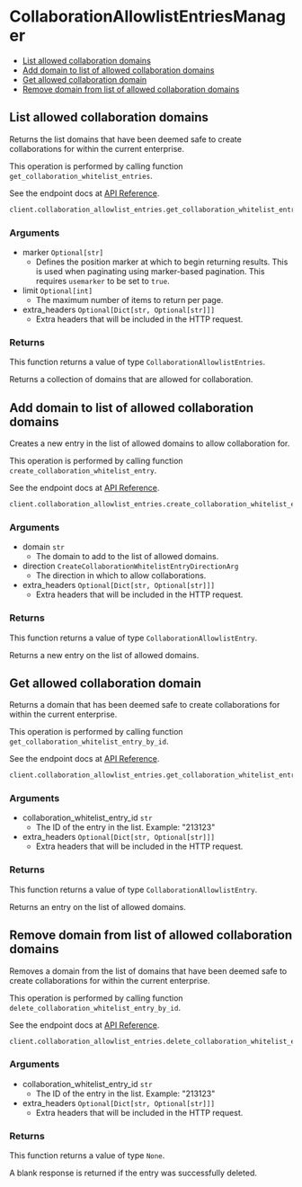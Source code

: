 # CollaborationAllowlistEntriesManager

- [List allowed collaboration domains](#list-allowed-collaboration-domains)
- [Add domain to list of allowed collaboration domains](#add-domain-to-list-of-allowed-collaboration-domains)
- [Get allowed collaboration domain](#get-allowed-collaboration-domain)
- [Remove domain from list of allowed collaboration domains](#remove-domain-from-list-of-allowed-collaboration-domains)

## List allowed collaboration domains

Returns the list domains that have been deemed safe to create collaborations
for within the current enterprise.

This operation is performed by calling function `get_collaboration_whitelist_entries`.

See the endpoint docs at
[API Reference](https://developer.box.com/reference/get-collaboration-whitelist-entries/).

<!-- sample get_collaboration_whitelist_entries -->

```python
client.collaboration_allowlist_entries.get_collaboration_whitelist_entries()
```

### Arguments

- marker `Optional[str]`
  - Defines the position marker at which to begin returning results. This is used when paginating using marker-based pagination. This requires `usemarker` to be set to `true`.
- limit `Optional[int]`
  - The maximum number of items to return per page.
- extra_headers `Optional[Dict[str, Optional[str]]]`
  - Extra headers that will be included in the HTTP request.

### Returns

This function returns a value of type `CollaborationAllowlistEntries`.

Returns a collection of domains that are allowed for collaboration.

## Add domain to list of allowed collaboration domains

Creates a new entry in the list of allowed domains to allow
collaboration for.

This operation is performed by calling function `create_collaboration_whitelist_entry`.

See the endpoint docs at
[API Reference](https://developer.box.com/reference/post-collaboration-whitelist-entries/).

<!-- sample post_collaboration_whitelist_entries -->

```python
client.collaboration_allowlist_entries.create_collaboration_whitelist_entry(domain=domain, direction=direction)
```

### Arguments

- domain `str`
  - The domain to add to the list of allowed domains.
- direction `CreateCollaborationWhitelistEntryDirectionArg`
  - The direction in which to allow collaborations.
- extra_headers `Optional[Dict[str, Optional[str]]]`
  - Extra headers that will be included in the HTTP request.

### Returns

This function returns a value of type `CollaborationAllowlistEntry`.

Returns a new entry on the list of allowed domains.

## Get allowed collaboration domain

Returns a domain that has been deemed safe to create collaborations
for within the current enterprise.

This operation is performed by calling function `get_collaboration_whitelist_entry_by_id`.

See the endpoint docs at
[API Reference](https://developer.box.com/reference/get-collaboration-whitelist-entries-id/).

<!-- sample get_collaboration_whitelist_entries_id -->

```python
client.collaboration_allowlist_entries.get_collaboration_whitelist_entry_by_id(collaboration_whitelist_entry_id=entry.id)
```

### Arguments

- collaboration_whitelist_entry_id `str`
  - The ID of the entry in the list. Example: "213123"
- extra_headers `Optional[Dict[str, Optional[str]]]`
  - Extra headers that will be included in the HTTP request.

### Returns

This function returns a value of type `CollaborationAllowlistEntry`.

Returns an entry on the list of allowed domains.

## Remove domain from list of allowed collaboration domains

Removes a domain from the list of domains that have been deemed safe to create
collaborations for within the current enterprise.

This operation is performed by calling function `delete_collaboration_whitelist_entry_by_id`.

See the endpoint docs at
[API Reference](https://developer.box.com/reference/delete-collaboration-whitelist-entries-id/).

<!-- sample delete_collaboration_whitelist_entries_id -->

```python
client.collaboration_allowlist_entries.delete_collaboration_whitelist_entry_by_id(collaboration_whitelist_entry_id=entry.id)
```

### Arguments

- collaboration_whitelist_entry_id `str`
  - The ID of the entry in the list. Example: "213123"
- extra_headers `Optional[Dict[str, Optional[str]]]`
  - Extra headers that will be included in the HTTP request.

### Returns

This function returns a value of type `None`.

A blank response is returned if the entry was
successfully deleted.
